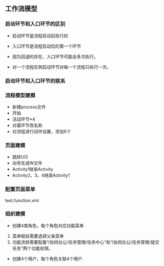 ## 工作流模型



### 启动环节和入口环节的区别

- 启动环节是流程启动前执行的

- 入口环节是流程启动后的第一个环节

- 因为回退的存在，入口环节可能会多次执行。

- 对一个流程实例启动环节对每一个流程只执行一次。



### 启动环节和入口环节的联系





### 流程模型建模

- 新建process文件
- 开始
- 活动环节*4
- 对着环节改名称
- 对流程进行动作设置，添加6个



### 页面建模

- 跳转UI2
- 向导生成W文件
- Activity1继承Activity
- Activity2，3，4继承Activity1



### 配置页面菜单

test.function.xml



### 组织建模

- 创建4类角色，每个角色对应功能菜单

1.  菜单赋权需要选择父亲菜单
2.  功能流转需要配置“/协同办公/任务管理/任务中心”和“/协同办公/任务管理/提交任务”两个功能权限。

- 创建4个用户，每个角色关联4个用户